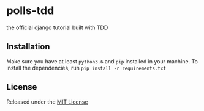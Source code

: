 # polls-tdd

the official django tutorial built with TDD

## Installation

Make sure you have at least `python3.6` and `pip` installed in your machine. To install the dependencies, run `pip install -r requirements.txt`

## License

Released under the [MIT License](LICENSE)
